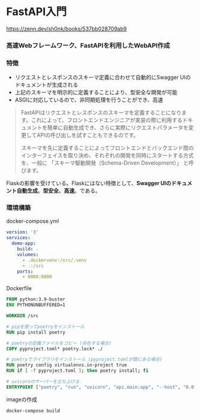 # FastAPI入門
https://zenn.dev/sh0nk/books/537bb028709ab9

### 高速Webフレームワーク、FastAPIを利用したWebAPI作成

### 特徴
- リクエストとレスポンスのスキーマ定義に合わせて自動的にSwagger UIのドキュメントが生成される
- 上記のスキーマを明示的に定義することにより、型安全な開発が可能
- ASGIに対応しているので、非同期処理を行うことができ、高速

> FastAPIはリクエストとレスポンスのスキーマを定義することになります。これによって、フロントエンドエンジニアが実装の際に利用するドキュメントを簡単に自動生成でき、さらに実際にリクエストパラメータを変更してAPIの呼び出しを試すこともできるのです。
>
> スキーマを先に定義することによってフロントエンドとバックエンド間のインターフェイスを取り決め、それぞれの開発を同時にスタートする方式を、一般に 「スキーマ駆動開発（Schema-Driven Development）」 と呼びます。  

Flaskの影響を受けている。Flaskにはない特徴として、**Swagger UIのドキュメント自動生成**。**型安全**。**高速**。である。

### 環境構築
docker-compose.yml
```yml
version: '3'
services:
  demo-app:
    build: .
    volumes:
      - .dockervenv:/src/.venv
      - .:/src
    ports:
      - 8000:8000
```

Dockerfile
```Dockerfile
FROM python:3.9-buster
ENV PYTHONUNBUFFERED=1

WORKDIR /src

# pipを使ってpoetryをインストール
RUN pip install poetry

# poetryの定義ファイルをコピー (存在する場合)
COPY pyproject.toml* poetry.lock* ./

# poetryでライブラリをインストール (pyproject.tomlが既にある場合)
RUN poetry config virtualenvs.in-project true
RUN if [ -f pyproject.toml ]; then poetry install; fi

# uvicornのサーバーを立ち上げる
ENTRYPOINT ["poetry", "run", "uvicorn", "api.main:app", "--host", "0.0.0.0", "--reload"]
```

imageの作成
```sh
docker-compose build
```
